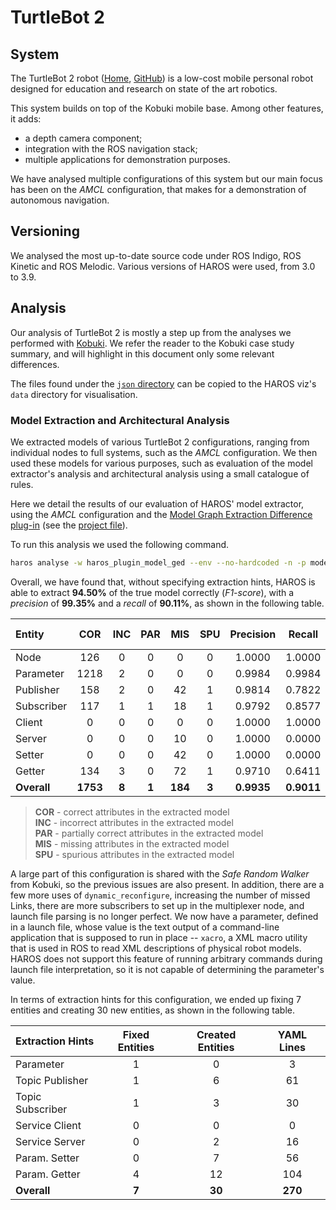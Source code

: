 # TurtleBot 2

## System

The TurtleBot 2 robot ([Home](https://www.turtlebot.com/turtlebot2/), [GitHub](https://github.com/turtlebot)) is a low-cost mobile personal robot designed for education and research on state of the art robotics.

This system builds on top of the Kobuki mobile base.
Among other features, it adds:

- a depth camera component;
- integration with the ROS navigation stack;
- multiple applications for demonstration purposes.

We have analysed multiple configurations of this system but our main focus has been on the *AMCL* configuration, that makes for a demonstration of autonomous navigation.

## Versioning

We analysed the most up-to-date source code under ROS Indigo, ROS Kinetic and ROS Melodic.
Various versions of HAROS were used, from 3.0 to 3.9.

## Analysis

Our analysis of TurtleBot 2 is mostly a step up from the analyses we performed with [Kobuki](../Kobuki/).
We refer the reader to the Kobuki case study summary, and will highlight in this document only some relevant differences.

The files found under the [`json` directory](./json/) can be copied to the HAROS viz's `data` directory for visualisation.

### Model Extraction and Architectural Analysis

We extracted models of various TurtleBot 2 configurations, ranging from individual nodes to full systems, such as the *AMCL* configuration.
We then used these models for various purposes, such as evaluation of the model extractor's analysis and architectural analysis using a small catalogue of rules.

Here we detail the results of our evaluation of HAROS' model extractor, using the *AMCL* configuration and the [Model Graph Extraction Difference plug-in](https://github.com/git-afsantos/haros-plugin-model-ged) (see the [project file](./projects/model-perf.yaml)).

To run this analysis we used the following command.

```bash
haros analyse -w haros_plugin_model_ged --env --no-hardcoded -n -p model-perf.yaml
```

Overall, we have found that, without specifying extraction hints, HAROS is able to extract **94.50%** of the true model correctly (*F1-score*), with a *precision* of **99.35%** and a *recall* of **90.11%**, as shown in the following table.

| Entity      | COR | INC | PAR | MIS | SPU | Precision | Recall | F1-score |
|:---         |:---:|:---:|:---:|:---:|:---:|   :---:   |  :---: |  :---:   |
| Node        | 126 | 0   | 0   | 0   | 0   | 1.0000    | 1.0000 | 1.0000   |
| Parameter   | 1218| 2   | 0   | 0   | 0   | 0.9984    | 0.9984 | 0.9984   |
| Publisher   | 158 | 2   | 0   | 42  | 1   | 0.9814    | 0.7822 | 0.8705   |
| Subscriber  | 117 | 1   | 1   | 18  | 1   | 0.9792    | 0.8577 | 0.9144   |
| Client      | 0   | 0   | 0   | 0   | 0   | 1.0000    | 1.0000 | 1.0000   |
| Server      | 0   | 0   | 0   | 10  | 0   | 1.0000    | 0.0000 | 0.0000   |
| Setter      | 0   | 0   | 0   | 42  | 0   | 1.0000    | 0.0000 | 0.0000   |
| Getter      | 134 | 3   | 0   | 72  | 1   | 0.9710    | 0.6411 | 0.7723   |
| **Overall** |**1753**|**8**|**1**|**184**|**3**|**0.9935** |**0.9011**|**0.9450**|

> **COR** - correct attributes in the extracted model<br/>
> **INC** - incorrect attributes in the extracted model<br/>
> **PAR** - partially correct attributes in the extracted model<br/>
> **MIS** - missing attributes in the extracted model<br/>
> **SPU** - spurious attributes in the extracted model

A large part of this configuration is shared with the *Safe Random Walker* from Kobuki, so the previous issues are also present.
In addition, there are a few more uses of `dynamic_reconfigure`, increasing the number of missed Links, there are more subscribers to set up in the multiplexer node, and launch file parsing is no longer perfect.
We now have a parameter, defined in a launch file, whose value is the text output of a command-line application that is supposed to run in place -- `xacro`, a XML macro utility that is used in ROS to read XML descriptions of physical robot models.
HAROS does not support this feature of running arbitrary commands during launch file interpretation, so it is not capable of determining the parameter's value.

In terms of extraction hints for this configuration, we ended up fixing 7 entities and creating 30 new entities, as shown in the following table.

| Extraction Hints | Fixed Entities | Created Entities | YAML Lines |
| :--------------- | :------------: | :--------------: | :--------: |
| Parameter        | 1              | 0                | 3          |
| Topic Publisher  | 1              | 6                | 61         |
| Topic Subscriber | 1              | 3                | 30         |
| Service Client   | 0              | 0                | 0          |
| Service Server   | 0              | 2                | 16         |
| Param. Setter    | 0              | 7                | 56         |
| Param. Getter    | 4              | 12               | 104        |
| **Overall**      | **7**          | **30**           | **270**    |
